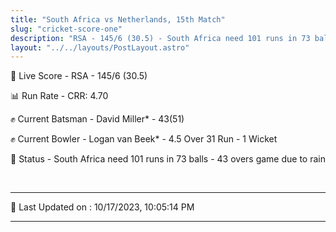 ```yaml
---
title: "South Africa vs Netherlands, 15th Match"
slug: "cricket-score-one"
description: "RSA - 145/6 (30.5) - South Africa need 101 runs in 73 balls - 43 overs game due to rain."
layout: "../../layouts/PostLayout.astro"
---
```


🔴 Live Score - RSA - 145/6 (30.5)  

📊 Run Rate - CRR: 4.70  

✊ Current Batsman - David Miller* - 43(51)  

✊ Current Bowler - Logan van Beek* - 4.5 Over 31 Run - 1 Wicket  

📑 Status - South Africa need 101 runs in 73 balls - 43 overs game due to rain

<br />

***

📝 Last Updated on : 10/17/2023, 10:05:14 PM

***

